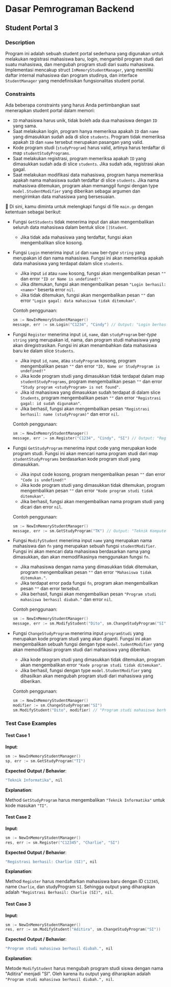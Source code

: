 # Dasar Pemrograman Backend

## Student Portal 3

### Description

Program ini adalah sebuah student portal sederhana yang digunakan untuk melakukan registrasi mahasiswa baru, login, mengambil program studi dari suatu mahasiswa, dan mengubah program studi dari suatu mahasiswa. Implementasi mencakup struct `InMemoryStudentManager`, yang memiliki daftar internal mahasiswa dan program studinya, dan interface `StudentManager` yang mendefinisikan fungsionalitas student portal.

### Constraints

Ada beberapa constraints yang harus Anda pertimbangkan saat menerapkan student portal dalam memori:

- `ID` mahasiswa harus unik, tidak boleh ada dua mahasiswa dengan `ID` yang sama.
- Saat melakukan login, program hanya memeriksa apakah `ID` dan `name` yang dimasukkan sudah ada di slice `students`. Program tidak memeriksa apakah `ID` dan `name` tersebut merupakan pasangan yang valid.
- Kode program studi (`studyProgram`) harus valid, artinya harus terdaftar di map `studentStudyPrograms`.
- Saat melakukan registrasi, program memeriksa apakah `ID` yang dimasukkan sudah ada di slice `students`. Jika sudah ada, registrasi akan gagal.
- Saat melakukan modifikasi data mahasiswa, program hanya memeriksa apakah nama mahasiswa sudah terdaftar di slice `students`. Jika nama mahasiswa ditemukan, program akan memanggil fungsi dengan type `model.StudentModifier` yang diberikan sebagai argumen dan mengirimkan data mahasiswa yang bersesuaian.

📝 Di sini, kamu diminta untuk melengkapi fungsi di file `main.go` dengan ketentuan sebagai berikut:

- Fungsi `GetStudents` tidak menerima input dan akan mengembalikan seluruh data mahasiswa dalam bentuk slice `[]Student`.
  - Jika tidak ada mahasiswa yang terdaftar, fungsi akan mengembalikan slice kosong.

- Fungsi `Login` menerima input `id` dan `name` ber-_type_ `string` yang merupakan id dan nama mahasiswa. Fungsi ini akan memeriksa apakah data mahasiswa yang terdapat dalam slice `students`.
  - Jika input `id` atau `name` kosong, fungsi akan mengembalikan pesan `""` dan error `"ID or Name is undefined!"`.
  - Jika ditemukan, fungsi akan mengembalikan pesan `"Login berhasil: <name>"` beserta error `nil`.
  - Jika tidak ditemukan, fungsi akan mengembalikan pesan `""` dan error `"Login gagal: data mahasiswa tidak ditemukan"`.

  Contoh penggunaan:
  
    ```go
    sm := NewInMemoryStudentManager()
    message, err := sm.Login("C1234", "Cindy") // Output: "Login berhasil: Cindy", nil
    ```

- Fungsi `Register` menerima input `id`, `name`, dan `studyProgram` ber-_type_ `string` yang merupakan id, nama, dan program studi mahasiswa yang akan diregistrasikan. Fungsi ini akan menambahkan data mahasiswa baru ke dalam slice `Students`.
  - Jika input `id`, `name`, atau `studyProgram` kosong, program mengembalikan pesan `""` dan error `"ID, Name or StudyProgram is undefined!"`
  - Jika kode program studi yang dimasukkan tidak terdapat dalam map `studentStudyPrograms`, program mengembalikan pesan `""` dan error `"Study program <studyProgram> is not found"`.
  - Jika id mahasiswa yang dimasukkan sudah terdapat di dalam slice `Students`, program mengembalikan pesan `""` dan error `"Registrasi gagal: id sudah digunakan"`.
  - Jika berhasil, fungsi akan mengembalikan pesan `"Registrasi berhasil: name (studyProgram)"` dan error `nil`.

  Contoh penggunaan:

    ```go
    sm := NewInMemoryStudentManager()
    message, err := sm.Register("C1234", "Cindy", "SI") // Output: "Registrasi berhasil: Cindy (Sistem Informasi)", nil
    ```

- Fungsi `GetStudyProgram` menerima input code yang merupakan kode program studi. Fungsi ini akan mencari nama program studi dari map `studentStudyPrograms` berdasarkan kode program studi yang dimasukkan.
  - Jika input code kosong, program mengembalikan pesan `""` dan error `"Code is undefined!"`
  - Jika kode program studi yang dimasukkan tidak ditemukan, program mengembalikan pesan `""` dan error `"Kode program studi tidak ditemukan"`.
  - Jika berhasil, fungsi akan mengembalikan nama program studi yang dicari dan error `nil`.

  Contoh penggunaan:

  ```go
  sm := NewInMemoryStudentManager()
  message, err := sm.GetStudyProgram("TK") // Output: "Teknik Komputer", nil
  ```

- Fungsi `ModifyStudent` menerima input `name` yang merupakan nama mahasiswa dan `fn` yang merupakan sebuah fungsi `studentModifier`. Fungsi ini akan mencari data mahasiswa berdasarkan nama yang dimasukkan, dan akan memodifikasinya menggunakan fungsi `fn`.
  - Jika mahasiswa dengan nama yang dimasukkan tidak ditemukan, program mengembalikan pesan `""` dan error `"Mahasiswa tidak ditemukan."`.
  - Jika terdapat error pada fungsi `fn`, program akan mengembalikan pesan `""` dan error tersebut.
  - Jika berhasil, fungsi akan mengembalikan pesan `"Program studi mahasiswa berhasil diubah."` dan error `nil`.

  Contoh penggunaan:

  ```go
  sm := NewInMemoryStudentManager()
  message, err := sm.ModifyStudent("Dito", sm.ChangeStudyProgram("SI")) // Output: "Program studi mahasiswa berhasil diubah.", error
  ```

- Fungsi `ChangeStudyProgram` menerima input `programStudi` yang merupakan kode program studi yang akan diganti. Fungsi ini akan mengembalikan sebuah fungsi dengan type `model.tudentModifier` yang akan memodifikasi program studi dari mahasiswa yang diberikan.
  - Jika kode program studi yang dimasukkan tidak ditemukan, program akan mengembalikan error `"Kode program studi tidak ditemukan"`.
  - Jika berhasil, fungsi dengan type `model.StudentModifier` yang dihasilkan akan mengubah program studi dari mahasiswa yang diberikan.

  Contoh penggunaan:

  ```go
  sm := NewInMemoryStudentManager()
  modifier := sm.ChangeStudyProgram("SI")
  sm.ModifyStudent("Dito", modifier) // "Program studi mahasiswa berhasil
  ```

### Test Case Examples

#### Test Case 1

**Input**:

```go
sm := NewInMemoryStudentManager()
sp, err := sm.GetStudyProgram("TI")
```

**Expected Output / Behavior**:

```bash
"Teknik Informatika", nil
```

**Explanation**:

Method `GetStudyProgram` harus mengembalikan `"Teknik Informatika"` untuk kode masukan `"TI"`.

#### Test Case 2

**Input**:

```go
sm := NewInMemoryStudentManager()
res, err := sm.Register("C12345", "Charlie", "SI")
```

**Expected Output / Behavior**:

```bash
"Registrasi berhasil: Charlie (SI)", nil
```

**Explanation**:

Method `Register` harus mendaftarkan mahasiswa baru dengan ID `C12345`, name `Charlie`, dan studyProgram `SI`. Sehingga output yang diharapkan adalah `"Registrasi Berhasil: Charlie (SI)", nil`.

#### Test Case 3

**Input**:

```go
sm := NewInMemoryStudentManager()
res, err := sm.ModifyStudent("Aditira", sm.ChangeStudyProgram("SI"))
```

**Expected Output / Behavior**:

```bash
"Program studi mahasiswa berhasil diubah.", nil
```

**Explanation**:

Metode `ModifyStudent` harus mengubah program studi siswa dengan nama "Aditira" menjadi "SI". Oleh karena itu output yang diharapkan adalah `"Program studi mahasiswa berhasil diubah.", nil`.
#
